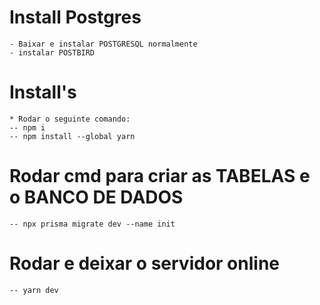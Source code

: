 # Install Postgres
    - Baixar e instalar POSTGRESQL normalmente
    - instalar POSTBIRD

# Install's

    * Rodar o seguinte comando: 
    -- npm i
    -- npm install --global yarn

# Rodar cmd para criar as TABELAS e o BANCO DE DADOS

    -- npx prisma migrate dev --name init

# Rodar e deixar o servidor online

    -- yarn dev